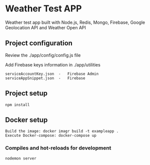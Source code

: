 # Weather Test APP
Weather test app built with Node.js, Redis, Mongo, Firebase, Google Geolocation API and  Weather Open API

## Project configuration
Review the ./app/config/config.js file

Add Firebase keys information in ./app/utilities
```
serviceAccountKey.json  -   Firebase Admin
serviceAppSnippet.json  -   Firebase
```

## Project setup
```
npm install
```

## Docker setup
```
Build the image: docker imagr build -t exampleapp .
Execute Docker-compose: docker-compose up
```

### Compiles and hot-reloads for development
```
nodemon server
```
